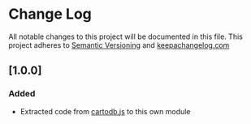 # Change Log
All notable changes to this project will be documented in this file.
This project adheres to [Semantic Versioning](http://semver.org/) and [keepachangelog.com](http://keepachangelog.com/)

## [1.0.0]
### Added
- Extracted code from [cartodb.js](https://github.com/CartoDB/cartodb.js/tree/0fc4b3e048760568a90e6d45cb3eaf6fa48adb9c) to this own module
